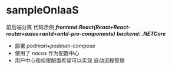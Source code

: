 # sampleOnIaaS
 前后端分离 代码示例
 _**frontend:React(React+React-router+axios+antd+antd-pro-components)**_
 _**backend: .NETCore**_ 
- 部署   _podman+podman-compose_
- 使用了 _nacos_  作为配置中心 
- 用户中心和权限配置希望可以实现 自动流程管理
